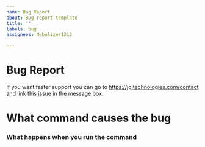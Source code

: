 ```yaml
---
name: Bug Report
about: Bug report template
title: ''
labels: bug
assignees: Nebulizer1213

---
```


# Bug Report

If you want faster support you can go to https://jgltechnologies.com/contact and link this issue in the message box.

# What command causes the bug

### What happens when you run  the command
